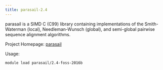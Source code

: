 ```yaml
---
title: parasail-2.4
---
```

parasail is a SIMD C (C99) library containing implementations of the Smith-Waterman (local), Needleman-Wunsch (global), and semi-global pairwise sequence alignment algorithms. 

Project Homepage: [parasail](https://github.com/jeffdaily/parasail)

Usage:
```
module load parasail/2.4-foss-2016b
```
